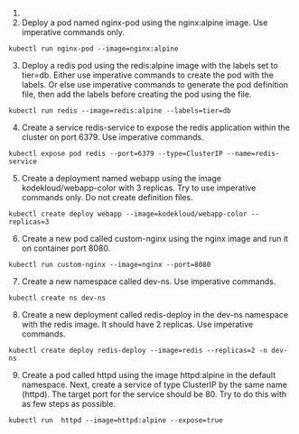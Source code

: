 1. 
2. Deploy a pod named nginx-pod using the nginx:alpine image.
Use imperative commands only.
```
kubectl run nginx-pod --image=nginx:alpine
```
3. Deploy a redis pod using the redis:alpine image with the labels set to tier=db.
Either use imperative commands to create the pod with the labels. Or else use imperative commands to generate the pod definition file, then add the labels before creating the pod using the file.
```
kubectl run redis --image=redis:alpine --labels=tier=db
```
4. Create a service redis-service to expose the redis application within the cluster on port 6379.
Use imperative commands.
```
kubectl expose pod redis --port=6379 --type=ClusterIP --name=redis-service
```
5. Create a deployment named webapp using the image kodekloud/webapp-color with 3 replicas.
Try to use imperative commands only. Do not create definition files.
```
kubectl create deploy webapp --image=kodekloud/webapp-color --replicas=3
```
6. Create a new pod called custom-nginx using the nginx image and run it on container port 8080.
```
kubectl run custom-nginx --image=nginx --port=8080
```
7. Create a new namespace called dev-ns.
Use imperative commands.
```
kubectl create ns dev-ns
```

8. Create a new deployment called redis-deploy in the dev-ns namespace with the redis image. It should have 2 replicas.
Use imperative commands.
```
kubectl create deploy redis-deploy --image=redis --replicas=2 -n dev-ns
```

9. Create a pod called httpd using the image httpd:alpine in the default namespace. Next, create a service of type ClusterIP by the same name (httpd). The target port for the service should be 80.
Try to do this with as few steps as possible.
```
kubectl run  httpd --image=httpd:alpine --expose=true
```